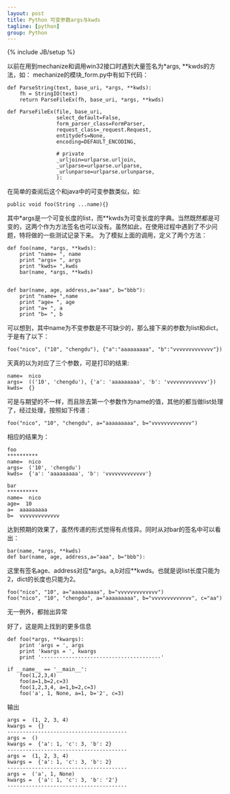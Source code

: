 ```yaml
---
layout: post
title: Python 可变参数args与kwds
tagline: [python] 
group: Python
---
```

{% include JB/setup %}

以前在用到mechanize和调用win32接口时遇到大量签名为*args, **kwds的方法，如：
mechanize的模块_form.py中有如下代码：

	def ParseString(text, base_uri, *args, **kwds):  
		fh = StringIO(text)  
		return ParseFileEx(fh, base_uri, *args, **kwds)  
	  
	def ParseFileEx(file, base_uri,  
					select_default=False,  
					form_parser_class=FormParser,  
					request_class=_request.Request,  
					entitydefs=None,  
					encoding=DEFAULT_ENCODING,  
	  
					# private  
					_urljoin=urlparse.urljoin,  
					_urlparse=urlparse.urlparse,  
					_urlunparse=urlparse.urlunparse,  
					):  
				
在简单的查阅后这个和java中的可变参数类似，如:

	public void foo(String ...name){}  
	
其中*args是一个可变长度的list，而**kwds为可变长度的字典。当然既然都是可变的，这两个作为方法签名也可以没有。虽然如此，在使用过程中遇到了不少问题，特将做的一些测试记录下来。
为了模拟上面的调用，定义了两个方法：

	def foo(name, *args, **kwds):  
		print "name= ", name  
		print "args= ", args  
		print "kwds= ",kwds  
		bar(name, *args, **kwds)  
		  
		  
	def bar(name, age, address,a="aaa", b="bbb"):  
		print "name= ",name  
		print "age= ", age  
		print "a= ", a  
		print "b= ", b  
		
可以想到，其中name为不变参数是不可缺少的，那么接下来的参数为list和dict，于是有了以下：

	foo("nico", ("10", "chengdu"), {"a":"aaaaaaaaa", "b":"vvvvvvvvvvvvv"})  
	
天真的以为对应了三个参数，可是打印的结果:

	name=  nico  
	args=  (('10', 'chengdu'), {'a': 'aaaaaaaaa', 'b': 'vvvvvvvvvvvvv'})  
	kwds=  {}  

可是与期望的不一样，而且除去第一个参数作为name的值，其他的都当做list处理了，经过处理，按照如下传递：

	foo("nico", "10", "chengdu", a="aaaaaaaaa", b="vvvvvvvvvvvvv")  
	
相应的结果为：

	foo  
	**********  
	name=  nico  
	args=  ('10', 'chengdu')  
	kwds=  {'a': 'aaaaaaaaa', 'b': 'vvvvvvvvvvvvv'}  
	  
	bar  
	**********  
	name=  nico  
	age=  10  
	a=  aaaaaaaaa  
	b=  vvvvvvvvvvvvv  
	
达到预期的效果了，虽然传递的形式觉得有点怪异。同时从对bar的签名中可以看出：

	bar(name, *args, **kwds)  
	def bar(name, age, address,a="aaa", b="bbb"):  
 
这里有签名age、address对应*args。a,b对应**kwds。也就是说list长度只能为2，dict的长度也只能为2。

	foo("nico", "10", a="aaaaaaaaa", b="vvvvvvvvvvvvv")   
	foo("nico", "10", "chengdu", a="aaaaaaaaa", b="vvvvvvvvvvvvv", c="aa")  

无一例外，都抛出异常
 
好了，这是网上找到的更多信息

	def foo(*args, **kwargs):  
		print 'args = ', args  
		print 'kwargs = ', kwargs  
		print '---------------------------------------'  
	  
	if __name__ == '__main__':  
		foo(1,2,3,4)  
		foo(a=1,b=2,c=3)  
		foo(1,2,3,4, a=1,b=2,c=3)  
		foo('a', 1, None, a=1, b='2', c=3)  
		
输出

	args =  (1, 2, 3, 4)   
	kwargs =  {}   
	---------------------------------------   
	args =  ()   
	kwargs =  {'a': 1, 'c': 3, 'b': 2}   
	---------------------------------------   
	args =  (1, 2, 3, 4)   
	kwargs =  {'a': 1, 'c': 3, 'b': 2}   
	---------------------------------------   
	args =  ('a', 1, None)   
	kwargs =  {'a': 1, 'c': 3, 'b': '2'}   
	---------------------------------------  